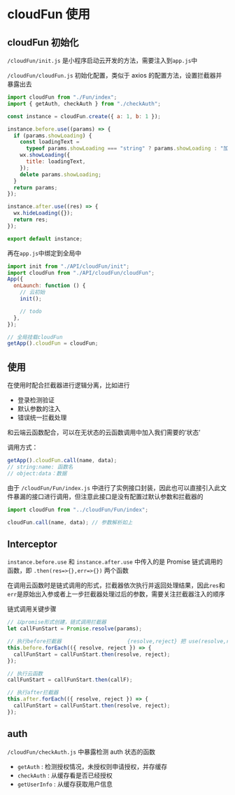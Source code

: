 # cloudFun 使用

## cloudFun 初始化

`/cloudFun/init.js` 是小程序启动云开发的方法，需要注入到`app.js`中

`/cloudFun/cloudFun.js` 初始化配置，类似于 axios 的配置方法，设置拦截器并暴露出去

```javascript
import cloudFun from "./Fun/index";
import { getAuth, checkAuth } from "./checkAuth";

const instance = cloudFun.create({ a: 1, b: 1 });

instance.before.use((params) => {
  if (params.showLoading) {
    const loadingText =
      typeof params.showLoading === "string" ? params.showLoading : "加载中";
    wx.showLoading({
      title: loadingText,
    });
    delete params.showLoading;
  }
  return params;
});

instance.after.use((res) => {
  wx.hideLoading({});
  return res;
});

export default instance;
```

再在`app.js`中绑定到全局中

```javascript
import init from "./API/cloudFun/init";
import cloudFun from "./API/cloudFun/cloudFun";
App({
  onLaunch: function () {
    // 云初始
    init();

    // todo
  },
});

// 全局挂载cloudFun
getApp().cloudFun = cloudFun;
```

## 使用

在使用时配合拦截器进行逻辑分离，比如进行

- 登录检测验证
- 默认参数的注入
- 错误统一拦截处理

和云端云函数配合，可以在无状态的云函数调用中加入我们需要的‘状态’

调用方式：

```javascript
getApp().cloudFun.call(name, data);
// string:name: 函数名
// object:data：数据
```

由于 `/cloudFun/Fun/index.js` 中进行了实例接口封装，因此也可以直接引入此文件暴漏的接口进行调用，但注意此接口是没有配置过默认参数和拦截器的

```javascript
import cloudFun from "../cloudFun/Fun/index";

cloudFun.call(name, data); // 参数解析如上
```

## Interceptor

`instance.before.use` 和 `instance.after.use` 中传入的是 Promise 链式调用的函数，即 `.then(res=>{},err=>{})` 两个函数

在调用云函数时是链式调用的形式，拦截器依次执行并返回处理结果，因此`res`和`err`是原始出入参或者上一步拦截器处理过后的参数，需要关注拦截器注入的顺序

链式调用关键步骤

```javascript
// 以promise形式创建，链式调用拦截器
let callFunStart = Promise.resolve(params);

// 执行before拦截器                     {resolve,reject} 把 use(resolve,reject)中函数取出来，然后then()链式调用
this.before.forEach(({ resolve, reject }) => {
  callFunStart = callFunStart.then(resolve, reject);
});

// 执行云函数
callFunStart = callFunStart.then(callF);

// 执行after拦截器
this.after.forEach(({ resolve, reject }) => {
  callFunStart = callFunStart.then(resolve, reject);
});
```

## auth

`/cloudFun/checkAuth.js` 中暴露检测 auth 状态的函数

- `getAuth` : 检测授权情况，未授权则申请授权，并存缓存
- `checkAuth` : 从缓存看是否已经授权
- `getUserInfo` : 从缓存获取用户信息
